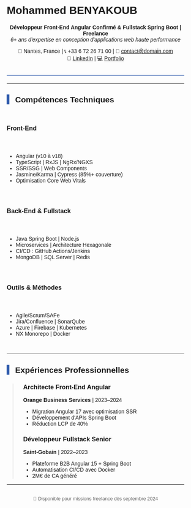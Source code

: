 <div style="max-width: 800px; margin: 0 auto; padding: 20px; font-family: Arial, sans-serif;">

# Mohammed BENYAKOUB  
<div style="text-align: center; margin: 20px 0; border-bottom: 2px solid #2E5AAC; padding-bottom: 15px;">

**Développeur Front-End Angular Confirmé & Fullstack Spring Boot | Freelance**  
*6+ ans d'expertise en conception d'applications web haute performance*  

📍 Nantes, France | 📞 +33 6 72 26 71 00 | 📧 contact@domain.com  
🔗 [LinkedIn](https://linkedin.com/in/mohammed-benyakoub) | 💻 [Portfolio](https://mbenyakoub.dev)

</div>

---

## <span style="color: #2E5AAC;">▍</span> **Compétences Techniques**

<div style="display: grid; grid-template-columns: repeat(auto-fit, minmax(300px, 1fr)); gap: 25px; margin: 30px 0;">

### **Front-End**
- Angular (v10 à v18)  
- TypeScript | RxJS | NgRx/NGXS  
- SSR/SSG | Web Components  
- Jasmine/Karma | Cypress (85%+ couverture)  
- Optimisation Core Web Vitals

### **Back-End & Fullstack**
- Java Spring Boot | Node.js  
- Microservices | Architecture Hexagonale  
- CI/CD : GitHub Actions/Jenkins  
- MongoDB | SQL Server | Redis

### **Outils & Méthodes**
- Agile/Scrum/SAFe  
- Jira/Confluence | SonarQube  
- Azure | Firebase | Kubernetes  
- NX Monorepo | Docker

</div>

---

## <span style="color: #2E5AAC;">▍</span> **Expériences Professionnelles**

<div style="margin-left: 15px; border-left: 3px solid #f0f0f0; padding-left: 25px;">

### **Architecte Front-End Angular**  
**Orange Business Services** | 2023–2024  
- Migration Angular 17 avec optimisation SSR  
- Développement d'APIs Spring Boot  
- Réduction LCP de 40%

### **Développeur Fullstack Senior**  
**Saint-Gobain** | 2022–2023  
- Plateforme B2B Angular 15 + Spring Boot  
- Automatisation CI/CD avec Docker  
- 2M€ de CA généré

</div>

---

<div style="text-align: center; margin-top: 30px; color: #666; font-size: 0.9em;">
🚀 Disponible pour missions freelance dès septembre 2024
</div>

</div>